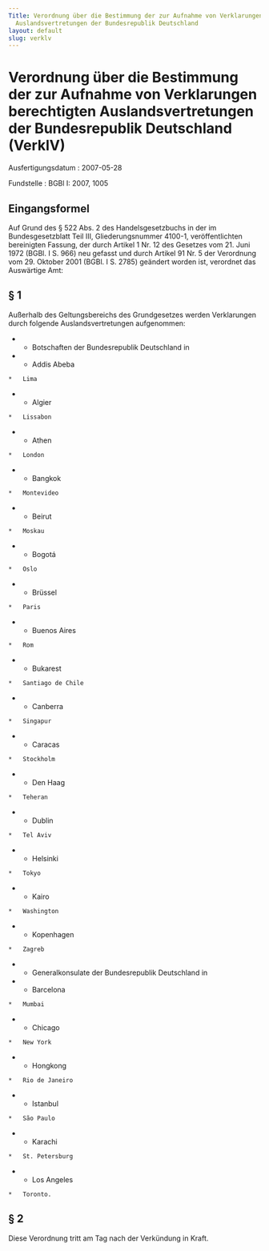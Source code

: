 ```yaml
---
Title: Verordnung über die Bestimmung der zur Aufnahme von Verklarungen berechtigten
  Auslandsvertretungen der Bundesrepublik Deutschland
layout: default
slug: verklv
---
```


# Verordnung über die Bestimmung der zur Aufnahme von Verklarungen berechtigten Auslandsvertretungen der Bundesrepublik Deutschland (VerklV)

Ausfertigungsdatum
:   2007-05-28

Fundstelle
:   BGBl I: 2007, 1005



## Eingangsformel

Auf Grund des § 522 Abs. 2 des Handelsgesetzbuchs in der im
Bundesgesetzblatt Teil III, Gliederungsnummer 4100-1, veröffentlichten
bereinigten Fassung, der durch Artikel 1 Nr. 12 des Gesetzes vom 21.
Juni 1972 (BGBl. I S. 966) neu gefasst und durch Artikel 91 Nr. 5 der
Verordnung vom 29. Oktober 2001 (BGBl. I S. 2785) geändert worden ist,
verordnet das Auswärtige Amt:


## § 1

Außerhalb des Geltungsbereichs des Grundgesetzes werden Verklarungen
durch folgende Auslandsvertretungen aufgenommen:

*    *   Botschaften der Bundesrepublik Deutschland in


*    *   Addis Abeba

    *   Lima


*    *   Algier

    *   Lissabon


*    *   Athen

    *   London


*    *   Bangkok

    *   Montevideo


*    *   Beirut

    *   Moskau


*    *   Bogotá

    *   Oslo


*    *   Brüssel

    *   Paris


*    *   Buenos Aires

    *   Rom


*    *   Bukarest

    *   Santiago de Chile


*    *   Canberra

    *   Singapur


*    *   Caracas

    *   Stockholm


*    *   Den Haag

    *   Teheran


*    *   Dublin

    *   Tel Aviv


*    *   Helsinki

    *   Tokyo


*    *   Kairo

    *   Washington


*    *   Kopenhagen

    *   Zagreb




*    *   Generalkonsulate der Bundesrepublik Deutschland in


*    *   Barcelona

    *   Mumbai


*    *   Chicago

    *   New York


*    *   Hongkong

    *   Rio de Janeiro


*    *   Istanbul

    *   São Paulo


*    *   Karachi

    *   St. Petersburg


*    *   Los Angeles

    *   Toronto.





## § 2

Diese Verordnung tritt am Tag nach der Verkündung in Kraft.

